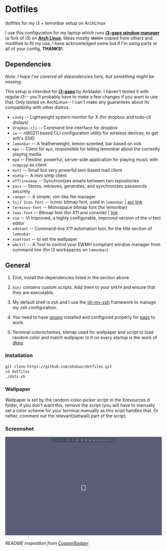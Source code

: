 # Dotfiles

dotfiles for my i3 + lemonbar setup on ArchLinux

I use this configuration for my laptop which runs **[i3-gaps window manager](https://github.com/Airblader/i3)** (a fork of i3) on
**[Arch Linux](https://www.archlinux.org/)**.
Ideas mostly <del>stolen</del> copied from others and modified to fit my use, I have acknowledged some but if I'm using parts or all of your config, **THANKS!**.

## Dependencies

*Note: I hope I've covered all dependencies here, but something might be missing*

This setup is intended for **[i3-gaps](https://github.com/Airblader/i3)** by Airblader. I haven't tested it with regular i3-- you'll probably have to make a few changes if you want to use that. Only tested on ArchLinux-- I can't make any guarantees about its compatibility with other distros.

* `conky` -- Lightweight system monitor for X (for dropbox and todo-cli dislays)
* `dropbox-cli` -- Command line interface for dropbox
* `iw` -- nl80211 based CLI configuration utility for wireless devices, to get wifi's SSID
* `lemonbar` -- A featherweight, lemon-scented, bar based on xcb
* `mpc` -- Client for `mpd`, responsible for telling lemonbar about the currently playing media.
* `mpd` -- Flexible, powerful, server-side application for playing music with `ncmpcpp` as client
* `mutt` -- Small but very powerful text-based mail client
* `msmtp` -- A mini smtp client
* `offlineimap` -- Synchronizes emails between two repositories
* `pass` -- Stores, retrieves, generates, and synchronizes passwords securely  
* `ranger` -- A simple, vim-like file manager
* `Siji Icon Font` -- Iconic bitmap font, used in `lemonbar` | [aur link](https://aur.archlinux.org/packages/siji-git/)
* `terminus-font` -- Monospace bitmap font (for lemonbar)
* `tewi-font` -- Bitmap font (for X11 and console)  | [link](https://github.com/lucy/tewi-font)
* `vim` -- Vi Improved, a highly configurable, improved version of the vi text editor
* `xdotool` -- Command-line X11 automation tool, for the title section of `lemonbar`
* `xsetroot` -- to set the wallpaper
* `wmctrl` -- 	A Tool to control your EWMH compliant window manager from command line (for i3 workspaces on `lemonbar`)



## General

1. First, install the dependencies listed in the section above.

2. `bin/` contains custom scripts. Add them to your `$PATH` and ensure that they are executable. 

3. My default shell is zsh and I use the [oh-my-zsh](https://github.com/robbyrussell/oh-my-zsh) framework to manage my zsh configuration.

4. You need to have [gnupg](https://www.archlinux.org/packages/core/x86_64/gnupg/) installed and configured properly for [pass](https://www.archlinux.org/packages/community/any/pass/) to work.

4. Terminal colorschemes, bitmap used for wallpaper and script to load random color and match wallpaper to it on every startup is the work of [dkeg](https://github.com/dkeg/crayolo).



### Installation

```
git clone https://github.com/okubax/dotfiles.git
cd dotfiles
./dots.sh

```


### Wallpaper

Wallpaper is set by the random-color-picker script in the Xresources.d folder, if you don't want this, remove the script (you will have to manually set a color scheme for your terminal manually as this scipt handles that. Or rather, comment out the relevant(setwall) part of the script.



### Screenshot

![ScreenShot](https://raw.githubusercontent.com/okubax/dotfiles/master/screenshot.png)




*README inspiration from [CopperBadger](https://github.com/CopperBadger/dotfiles)*
